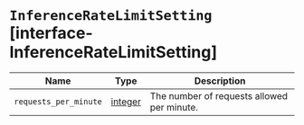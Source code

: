 # `InferenceRateLimitSetting` [interface-InferenceRateLimitSetting]

| Name | Type | Description |
| - | - | - |
| `requests_per_minute` | [integer](./integer.md) | The number of requests allowed per minute. |
